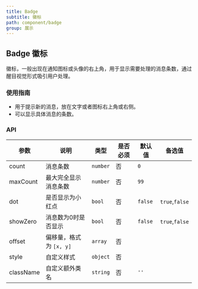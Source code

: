 ```yaml
---
title: Badge
subtitle: 徽标
path: component/badge
group: 展示
---
```


## Badge 徽标

徽标，一般出现在通知图标或头像的右上角，用于显示需要处理的消息条数，通过醒目视觉形式吸引用户处理。

### 使用指南

- 用于提示新的消息，放在文字或者图标右上角或右侧。
- 可以显示具体消息的条数。

### API

| 参数     |   说明             | 类型     | 是否必须 | 默认值        | 备选值            |
| ---------| ----------------- | ------  | -------------|----------------- |----------|
| count    | 消息条数            | `number`     | 否  | `0`          |                  |
| maxCount | 最大完全显示消息条数  | `number`     | 否 | `99`         |                  |
| dot      | 是否显示为小红点     | `bool`    | 否  | `false`      | `true`,`false`   |
| showZero | 消息数为0时是否显示  | `bool`    | 否 | `false`      | `true`,`false`  |
| offset   | 偏移量，格式为 `[x, y]` | `array` | 否 | | |
| style    | 自定义样式          | `object`  | 否 |  | |
| className| 自定义额外类名      | `string`  | 否 | `''`         |                  |

